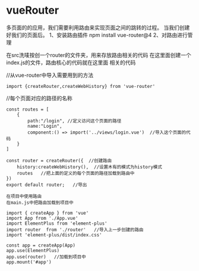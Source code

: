 # vueRouter
多页面的的应用，我们需要利用路由来实现页面之间的跳转的过程。
当我们创建好我们的页面后。
1、安装路由插件
npm install vue-router@4
2、对路由进行管理

在src洗唛按创一个router的文件夹，用来存放路由相关的代码
在这里面创建一个index.js的文件，路由核心的代码就在这里面
相关的代码

//从vue-router中导入需要用到的方法
```JS
import {createRouter,createWebHistory} from 'vue-router'
```
//每个页面对应的路径的名称
```JS
const routes = [
    {
        path:"/login", //定义访问这个页面的路径
        name:"Login",
        component:() => import('../views/login.vue')  //导入这个页面的代码
    }
]

const router = createRouter({  //创建路由
    history:createWebHistory(),  //设置木有的模式为history模式
    routes   //把上面的定义的每个页面的路径加载到路由中
})
export default router;   //导出

在项目中使用路由
在main.js中把路由加载到项目中

import { createApp } from 'vue'
import App from './App.vue'
import ElementPlus from 'element-plus'
import router  from './router'   //导入上一步创建的路由
import 'element-plus/dist/index.css'

const app = createApp(App)
app.use(ElementPlus)
app.use(router)   //加载到项目中
app.mount('#app')
```